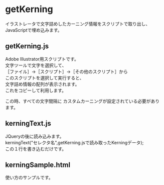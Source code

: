 # getKerning

イラストレータで文字詰めしたカーニング情報をスクリプトで取り出し、JavaScriptで埋め込みます。

## getKerning.js

Adobe Illustrator用スクリプトです。<br>
文字ツールで文字を選択して、<br>
［ファイル］→［スクリプト］→［その他のスクリプト］から<br>
このスクリプトを選択して実行すると、<br>
文字詰め情報の配列が表示されます。<br>
これをコピーして利用します。<br>

この時、すべての文字間隔に
カスタムカーニングが設定されている必要があります。



## kerningText.js

JQueryの後に読み込みます。<br>
 kerningText("セレクタ名",getKerning.jsで読み取ったKerningデータ);<br>
 この１行を書き込むだけです。<br>


## kerningSample.html

使い方のサンプルです。

